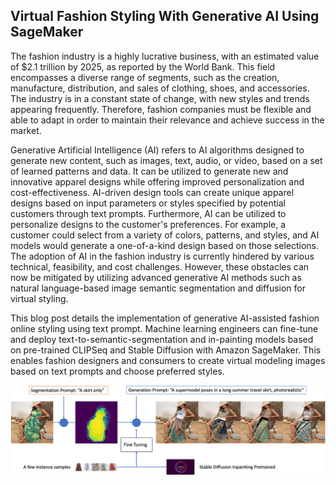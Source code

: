 ## Virtual Fashion Styling With Generative AI Using SageMaker 

The fashion industry is a highly lucrative business, with an estimated value of $2.1 trillion by 2025, as reported by the World Bank. This field encompasses a diverse range of segments, such as the creation, manufacture, distribution, and sales of clothing, shoes, and accessories. The industry is in a constant state of change, with new styles and trends appearing frequently. Therefore, fashion companies must be flexible and able to adapt in order to maintain their relevance and achieve success in the market.

Generative Artificial Intelligence (AI) refers to AI algorithms designed to generate new content, such as images, text, audio, or video, based on a set of learned patterns and data. It can be utilized to generate new and innovative apparel designs while offering improved personalization and cost-effectiveness. AI-driven design tools can create unique apparel designs based on input parameters or styles specified by potential customers through text prompts. Furthermore, AI can be utilized to personalize designs to the customer's preferences. For example, a customer could select from a variety of colors, patterns, and styles, and AI models would generate a one-of-a-kind design based on those selections. The adoption of AI in the fashion industry is currently hindered by various technical, feasibility, and cost challenges. However, these obstacles can now be mitigated by utilizing advanced generative AI methods such as natural language-based image semantic segmentation and diffusion for virtual styling.

This blog post details the implementation of generative AI-assisted fashion online styling using text prompt. Machine learning engineers can fine-tune and deploy text-to-semantic-segmentation and in-painting models based on pre-trained CLIPSeq and Stable Diffusion with Amazon SageMaker. This enables fashion designers and consumers to create virtual modeling images based on text prompts and choose preferred styles.  


![image](./imgs/arch.png)